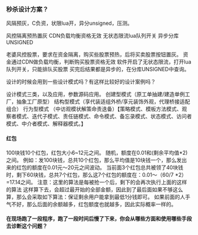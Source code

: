 

### 秒杀设计方案？

风隔预灰，C负资，状限lua开，异分unsigned，压测。

风控隔离预热置灰
CDN负载均衡资格无效
无状态限流lua队列开关
异步分库UNSIGNED

老婆风控股票，要求在资金隔离，购买些股票预热，后将买卖股票按钮置灰。
资金通过CDN做负载均衡，判断购买股票资格无效
软件开启了无状态限流，打开lua队列开关，只能排队买股票
买完后结果都是异步的，在分库UNSIGNED中查询。

设计的时候会用到一些设计模式吗？有这样比较好的设计案例吗？

设计模式三类，以及应用，参数源码应用。
创建型模式（原工单抽建/建造单例工厂，抽象工厂原型）
结构型模式（享代装适组外桥/享元装饰外观，代理桥接适配组合）
行为型模式 （中访观模状解策命责迭备）【策略模式、模板方法模式、观察者模式、迭代子模式、责任链模式、命令模式、备忘录模式、状态模式、访问者模式、中介者模式、解释器模式。】

#### 红包

100块钱10个红包，红包大小6~12元之间。
随机，额度在0.01和(剩余平均值*2)之间。
例如：发100块钱，总共10个红包，那么平均值是10块钱一个，那么发出来的红包的额度在0.01元～20元之间波动。
当前面3个红包总共被领了40块钱时，剩下60块钱，总共7个红包，那么这7个红包的额度在：0.01～（60/7 *2）=17.14之间。
注意：这里的算法是每被抢一个后，剩下的会再次执行上面的这样的算法
这样算下去，会超过最开始的全部金额，因此到了最后面如果不够这么算，那么会采取如下算法：保证剩余用户能拿到最低1分钱即可。
如果前面的人手气不好，那么后面的余额越多，红包额度也就越多，因此实际概率一样的。




#### 在现场跑了一段程序，跑了一段时间后慢了下来，你会从哪些方面和使用哪些手段去诊断这个问题？